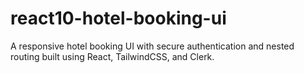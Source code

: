 # react10-hotel-booking-ui
A responsive hotel booking UI with secure authentication and nested routing built using React, TailwindCSS, and Clerk.
